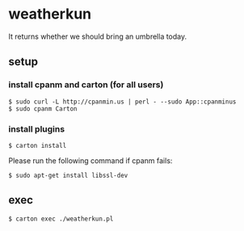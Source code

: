 # weatherkun

It returns whether we should bring an umbrella today.

## setup

### install cpanm and carton (for all users)

```
$ sudo curl -L http://cpanmin.us | perl - --sudo App::cpanminus
$ sudo cpanm Carton
```

### install plugins

```
$ carton install
```

Please run the following command if cpanm fails:

```
$ sudo apt-get install libssl-dev
```

## exec

```
$ carton exec ./weatherkun.pl
```

